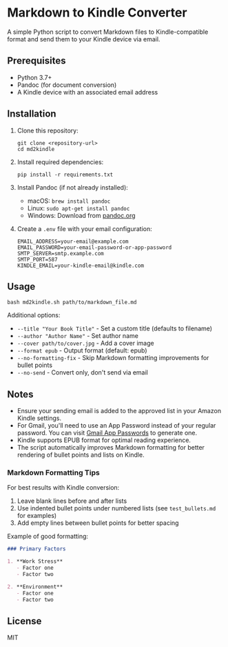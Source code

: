 # Markdown to Kindle Converter

A simple Python script to convert Markdown files to Kindle-compatible format and send them to your Kindle device via email.

## Prerequisites

- Python 3.7+
- Pandoc (for document conversion)
- A Kindle device with an associated email address

## Installation

1. Clone this repository:
   ```
   git clone <repository-url>
   cd md2kindle
   ```

2. Install required dependencies:
   ```
   pip install -r requirements.txt
   ```

3. Install Pandoc (if not already installed):
   - macOS: `brew install pandoc`
   - Linux: `sudo apt-get install pandoc`
   - Windows: Download from [pandoc.org](https://pandoc.org/installing.html)

4. Create a `.env` file with your email configuration:
   ```
   EMAIL_ADDRESS=your-email@example.com
   EMAIL_PASSWORD=your-email-password-or-app-password
   SMTP_SERVER=smtp.example.com
   SMTP_PORT=587
   KINDLE_EMAIL=your-kindle-email@kindle.com
   ```

## Usage

```
bash md2kindle.sh path/to/markdown_file.md
```

Additional options:
- `--title "Your Book Title"` - Set a custom title (defaults to filename)
- `--author "Author Name"` - Set author name
- `--cover path/to/cover.jpg` - Add a cover image
- `--format epub` - Output format (default: epub)
- `--no-formatting-fix` - Skip Markdown formatting improvements for bullet points
- `--no-send` - Convert only, don't send via email

## Notes

- Ensure your sending email is added to the approved list in your Amazon Kindle settings.
- For Gmail, you'll need to use an App Password instead of your regular password. You can visit [Gmail App Passwords](https://myaccount.google.com/apppasswords) to generate one.
- Kindle supports EPUB format for optimal reading experience.
- The script automatically improves Markdown formatting for better rendering of bullet points and lists on Kindle.

### Markdown Formatting Tips

For best results with Kindle conversion:

1. Leave blank lines before and after lists
2. Use indented bullet points under numbered lists (see `test_bullets.md` for examples)
3. Add empty lines between bullet points for better spacing

Example of good formatting:
```markdown
### Primary Factors

1. **Work Stress**
   - Factor one
   - Factor two

2. **Environment**
   - Factor one
   - Factor two
```

## License

MIT
